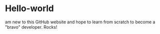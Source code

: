 # Hello-world
am new to this GitHub website and hope to learn from scratch to become a "bravo" developer. Rocks! 
